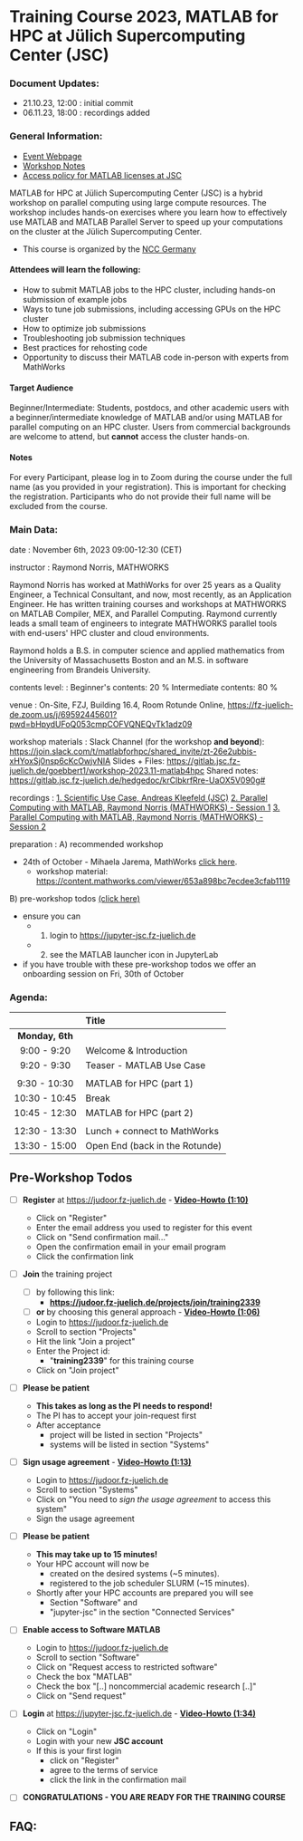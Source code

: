 Training Course 2023, MATLAB for HPC at Jülich Supercomputing Center (JSC)
================

### Document Updates:
- 21.10.23, 12:00 : initial commit
- 06.11.23, 18:00 : recordings added

### General Information:
- [Event Webpage](https://indico3-jsc.fz-juelich.de/event/131/)
- [Workshop Notes](https://gitlab.jsc.fz-juelich.de/hedgedoc/krClbkrfRre-UaOX5V090g#)
- [Access policy for MATLAB licenses at JSC](https://www.fz-juelich.de/en/ias/jsc/services/user-support/software-tools/matlab)

MATLAB for HPC at Jülich Supercomputing Center (JSC) is a hybrid workshop on parallel computing using large compute resources. The workshop includes hands-on exercises where you learn how to effectively use MATLAB and MATLAB Parallel Server to speed up your computations on the cluster at the Jülich Supercomputing Center.
- This course is organized by the [NCC Germany](https://www.eurocc-access.eu/about-us/meet-the-nccs/ncc-germany/)

#### Attendees will learn the following:
- How to submit MATLAB jobs to the HPC cluster, including hands-on submission of example jobs 
- Ways to tune job submissions, including accessing GPUs on the HPC cluster
- How to optimize job submissions
- Troubleshooting job submission techniques
- Best practices for rehosting code
- Opportunity to discuss their MATLAB code in-person with experts from MathWorks

#### Target Audience
Beginner/Intermediate: Students, postdocs, and other academic users with a beginner/intermediate knowledge of MATLAB and/or using MATLAB for parallel computing on an HPC cluster.
Users from commercial backgrounds are welcome to attend, but **cannot** access the cluster hands-on. 

#### Notes
For every Participant, please log in to Zoom during the course under the full name (as you provided in your registration). This is important for checking the registration. Participants who do not provide their full name will be excluded from the course.

### Main Data:
date
: November 6th, 2023
  09:00-12:30 (CET)

instructor
: Raymond Norris, MATHWORKS

Raymond Norris has worked at MathWorks for over 25 years as a Quality Engineer, a Technical Consultant, and now, most recently, as an Application Engineer. He has written training courses and workshops at MATHWORKS on MATLAB Compiler, MEX, and Parallel Computing. Raymond currently leads a small team of engineers to integrate MATHWORKS parallel tools with end-users' HPC cluster and cloud environments.

Raymond holds a B.S. in computer science and applied mathematics from the University of Massachusetts Boston and an M.S. in software engineering from Brandeis University.

contents level:
: Beginner's contents:    20 %
  Intermediate contents:  80 %

venue
: On-Site, FZJ, Building 16.4, Room Rotunde
  Online, https://fz-juelich-de.zoom.us/j/69592445601?pwd=bHpydUFoQ053cmpCOFVQNEQvTk1adz09

workshop materials
: Slack Channel (for the workshop __and beyond__): https://join.slack.com/t/matlabforhpc/shared_invite/zt-26e2ubbis-xHYoxSj0nsp6cKcOwjvNIA
  Slides + Files: https://gitlab.jsc.fz-juelich.de/goebbert1/workshop-2023.11-matlab4hpc
  Shared notes: https://gitlab.jsc.fz-juelich.de/hedgedoc/krClbkrfRre-UaOX5V090g#

recordings
: [1. Scientific Use Case, Andreas Kleefeld (JSC)](https://drive.google.com/file/d/1CjDpFjRBHm21DhATmNNbIG1oi97et-YV/view?usp=sharing)
  [2. Parallel Computing with MATLAB, Raymond Norris (MATHWORKS) - Session 1](https://drive.google.com/file/d/1lzHUOHp7thusSqYUlXNAad3ytqlkPDzq/view?usp=sharing)
  [3. Parallel Computing with MATLAB, Raymond Norris (MATHWORKS) - Session 2](https://drive.google.com/file/d/1xqadEpoe02gW5HBM1oanKaddGCCscxKh/view?usp=sharing)

preparation
: A) recommended workshop
  - 24th of October - Mihaela Jarema, MathWorks [click here](https://de.mathworks.com/company/events/seminars/parallel-computing-with-matlab-at-julich-supercomputing-centre-4200883.html).
      - workshop material: https://content.mathworks.com/viewer/653a898bc7ecdee3cfab1119
  
  B) pre-workshop todos [(click here)](https://gitlab.jsc.fz-juelich.de/hedgedoc/#Pre-Workshop-Todos)
   - ensure you can
       - 1) login to https://jupyter-jsc.fz-juelich.de
       - 2) see the MATLAB launcher icon in JupyterLab
   - if you have trouble with these pre-workshop todos we offer an onboarding session on Fri, 30th of October

### Agenda:
|               | Title                                            | 
|:-------------:|:-------------------------------------------------|
| **Monday, 6th** |                                               |
| 9:00 - 9:20   | Welcome & Introduction                           |
| 9:20 - 9:30   | Teaser - MATLAB Use Case                         |
|               |                                                  |
| 9:30 - 10:30  | MATLAB for HPC (part 1)                          |
| 10:30 - 10:45 | Break                                            |
| 10:45 - 12:30 | MATLAB for HPC (part 2)                          |
|               |                                                  |
| 12:30 - 13:30 | Lunch + connect to MathWorks                     |
| 13:30 - 15:00 | Open End (back in the Rotunde)                   | 

## Pre-Workshop Todos
 - [ ] **Register** at https://judoor.fz-juelich.de - [**Video-Howto (1:10)**](https://drive.google.com/file/d/1-DfiNBP4Gta0av4lQmubkXIXzr2FW4a-/view)
    - Click on "Register"
    - Enter the email address you used to register for this event
    - Click on "Send confirmation mail..."
    - Open the confirmation email in your email program
    - Click the confirmation link
 - [ ] **Join** the training project
     - [ ] by following this link:
         - **https://judoor.fz-juelich.de/projects/join/training2339**
     - [ ] **or** by choosing this general approach - [**Video-Howto (1:06)**](https://drive.google.com/file/d/1XdQSdML_jqGqvr_2WXqzlE-G6hiuYE2_/view)
     - Login to https://judoor.fz-juelich.de
     - Scroll to section "Projects"
     - Hit the link "Join a project"
     - Enter the Project id:
         - "**training2339**" for this training course
     - Click on "Join project"
     
 - [ ] **Please be patient**
     - **This takes as long as the PI needs to respond!** 
     - The PI has to accept your join-request first
     - After acceptance
         - project will be listed in section "Projects" 
         - systems will be listed in section "Systems"
 - [ ] **Sign usage agreement** - [**Video-Howto (1:13)**](https://drive.google.com/file/d/1mEN1GmWyGFp75uMIi4d6Tpek2NC_X8eY/view)
     - Login to https://judoor.fz-juelich.de
     - Scroll to section "Systems"
     - Click on "You need to _sign the usage agreement_ to access this system"
     - Sign the usage agreement
 - [ ] **Please be patient**
     - **This may take up to 15 minutes!**
     - Your HPC account will now be
         - created on the desired systems (~5 minutes).
         - registered to the job scheduler SLURM (~15 minutes).
     - Shortly after your HPC accounts are prepared you will see 
         - Section "Software" and
         - "jupyter-jsc" in the section "Connected Services"
 - [ ] **Enable access to Software MATLAB**
     - Login to https://judoor.fz-juelich.de
     - Scroll to section "Software"
     - Click on "Request access to restricted software"
     - Check the box "MATLAB"
     - Check the box "[..] noncommercial academic research [..]"
     - Click on "Send request"
 - [ ] **Login** at https://jupyter-jsc.fz-juelich.de - [**Video-Howto (1:34)**](https://drive.google.com/file/d/1S8_DaZRjBUOv7S3xT_KO8WFf44BqlR0O/view)
     - Click on "Login"
     - Login with your new **JSC account**
     - If this is your first login
         - click on "Register"
         - agree to the terms of service
         - click the link in the confirmation mail
 - [ ] **CONGRATULATIONS - YOU ARE READY FOR THE TRAINING COURSE**

## FAQ:
